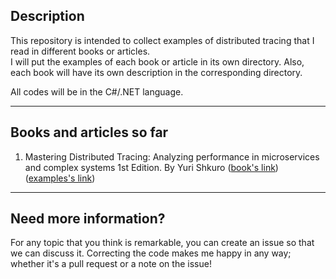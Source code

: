 ## Description

This repository is intended to collect examples of distributed tracing that I read in different books or articles.  
I will put the examples of each book or article in its own directory. Also, each book will have its own description in the corresponding directory.

All codes will be in the C#/.NET language.

---

## Books and articles so far

1.  Mastering Distributed Tracing: Analyzing performance in microservices and complex systems 1st Edition. By Yuri Shkuro ([book's link](https://www.packtpub.com/product/mastering-distributed-tracing/9781788628464)) ([examples's link](https://github.com/AbbasiMohamad/distributed-tracing-examples/tree/master/mastering-distributed-tracing-by-yuri-shkuro))

---

## Need more information?

For any topic that you think is remarkable, you can create an issue so that we can discuss it. Correcting the code makes me happy in any way; whether it's a pull request or a note on the issue!
